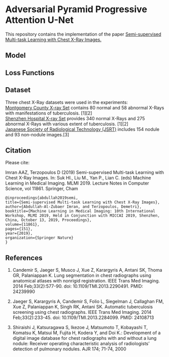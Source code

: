 # Adversarial Pyramid Progressive Attention U-Net
This repository contains the implementation of the paper <a href="https://link.springer.com/chapter/10.1007/978-3-030-32692-0_18">Semi-supervised Multi-task Learning with Chest X-Ray Images.</a> 


## Model



## Loss Functions



## Dataset
Three chest X-Ray datasets were used in the experiments:<br>
<a href="http://academictorrents.com/details/ac786f74878a5775c81d490b23842fd4736bfe33">Montgomery County X-ray Set</a> contains 80 normal and 58 abnormal X-Rays with manifestations of tuberculosis. [1][2] <br>
<a href="http://academictorrents.com/details/462728e890bd37c05e9439c885df7afc36209cc8">Shenzhen Hospital X-ray Set</a> provides 340 normal X-Rays and 275 abnormal X-Rays with various extent of tuberculosis. [1][2] <br>
<a href="http://db.jsrt.or.jp/eng.php">Japanese Society of Radiological Technology (JSRT)</a> includes 154 nodule and 93 non-nodule images.[3]



## Citation
Please cite:

Imran AAZ, Terzopoulos D (2019) Semi-supervised Multi-task Learning with Chest X-Ray Images. In: Suk HI., Liu M., Yan P., Lian C. (eds) Machine Learning in Medical Imaging. MLMI 2019. Lecture Notes in Computer Science, vol 11861. Springer, Cham

```
@inproceedings{abdullah2019semi,
title={Semi-supervised Multi-task Learning with Chest X-Ray Images},
author={Abdullah-Al-Zubaer Imran, and Terzopoulos, Demetri},
booktitle={Machine Learning in Medical Imaging: 10th International Workshop, MLMI 2019, Held in Conjunction with MICCAI 2019, Shenzhen, China, October 13, 2019, Proceedings},
volume={11861},
pages={151},
year={2019},
organization={Springer Nature}
}
```

## References
1. Candemir S, Jaeger S, Musco J, Xue Z, Karargyris A, Antani SK, Thoma GR, Palaniappan K. Lung segmentation in chest radiographs using anatomical atlases with nonrigid registration. IEEE Trans Med Imaging. 2014 Feb;33(2):577-90. doi: 10.1109/TMI.2013.2290491. PMID: 24239990

2. Jaeger S, Karargyris A, Candemir S, Folio L, Siegelman J, Callaghan FM, Xue Z, Palaniappan K, Singh RK, Antani SK. Automatic tuberculosis screening using chest radiographs. IEEE Trans Med Imaging. 2014 Feb;33(2):233-45. doi: 10.1109/TMI.2013.2284099. PMID: 24108713

3. Shiraishi J, Katsuragawa S, Ikezoe J, Matsumoto T, Kobayashi T, Komatsu K, Matsui M, Fujita H, Kodera Y, and Doi K.: Development of a digital image database for chest radiographs with and without a lung nodule: Receiver operating characteristic analysis of radiologists’ detection of pulmonary nodules. AJR 174; 71-74, 2000



